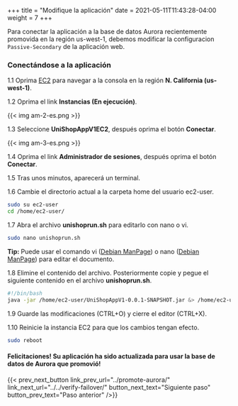 +++
title = "Modifique la aplicación"
date =  2021-05-11T11:43:28-04:00
weight = 7
+++

Para conectar la aplicación a la base de datos Aurora recientemente promovida en la región us-west-1, debemos modificar la configuracion `Passive-Secondary` de la aplicación web.

### Conectándose a la aplicación

1.1 Oprima [EC2](https://us-west-1.console.aws.amazon.com/ec2/home?region=us-west-1#/) para navegar a la consola en la región **N. California (us-west-1)**.

1.2 Oprima el link **Instancias (En ejecución)**.

{{< img am-2-es.png >}}

1.3 Seleccione **UniShopAppV1EC2**, después oprima el botón **Conectar**.

{{< img am-3-es.png >}}

1.4 Oprima el link **Administrador de sesiones**, después oprima el botón **Conectar**.


1.5 Tras unos minutos, aparecerá un terminal.


1.6 Cambie el directorio actual a la carpeta home del usuario ec2-user.

```sh
sudo su ec2-user
cd /home/ec2-user/
```

1.7 Abra el archivo **unishoprun.sh** para editarlo con nano o vi.

```sh
sudo nano unishoprun.sh
```

**Tip:** Puede usar el comando vi ([Debian ManPage]((https://manpages.debian.org/buster/vim/vi.1.en.html))) o nano ([Debian ManPage](https://manpages.debian.org/stretch/nano/nano.1.en.html)) para editar el documento.

1.8 Elimine el contenido del archivo.  Posteriormente copie y pegue el siguiente contenido en el archivo **unishoprun.sh**.

```sh
#!/bin/bash
java -jar /home/ec2-user/UniShopAppV1-0.0.1-SNAPSHOT.jar &> /home/ec2-user/app.log &
```

1.9 Guarde las modificaciones (CTRL+O) y cierre el editor (CTRL+X).

1.10 Reinicie la instancia EC2 para que los cambios tengan efecto.

```sh
sudo reboot
```

#### Felicitaciones!  Su aplicación ha sido actualizada para usar la base de datos de Aurora que promovió!

{{< prev_next_button link_prev_url="../promote-aurora/" link_next_url="../../verify-failover/" button_next_text="Siguiente paso" button_prev_text="Paso anterior" />}}

